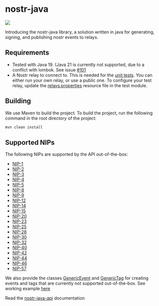 # nostr-java
[![](https://jitpack.io/v/tcheeric/nostr-java.svg)](https://jitpack.io/#tcheeric/nostr-java)

Introducing the nostr-java library, a solution written in java for generating, signing, and publishing nostr events to relays.

## Requirements
- Tested with Java 19. (Java 21 is currently not supported, due to a conflict with lombok. See issue [#101](https://github.com/tcheeric/nostr-java/issues/101)
- A Nostr relay to connect to. This is needed for the [unit tests](https://github.com/tcheeric/nostr-java/tree/main/nostr-java-test). You can either run your own relay, or use a public one. To configure your test relay, update the [relays.properties](https://github.com/tcheeric/nostr-java/blob/main/nostr-java-test/src/test/resources/relays.properties) resource file in the test module.

## Building
We use Maven to build the project. To build the project, run the following command in the root directory of the project:

```bash
mvn clean install
```

## Supported NIPs
The following NIPs are supported by the API out-of-the-box:
- [NIP-1](https://github.com/nostr-protocol/nips/blob/master/01.md)
- [NIP-2](https://github.com/nostr-protocol/nips/blob/master/02.md)
- [NIP-3](https://github.com/nostr-protocol/nips/blob/master/03.md)
- [NIP-4](https://github.com/nostr-protocol/nips/blob/master/04.md)
- [NIP-5](https://github.com/nostr-protocol/nips/blob/master/05.md)
- [NIP-8](https://github.com/nostr-protocol/nips/blob/master/08.md)
- [NIP-9](https://github.com/nostr-protocol/nips/blob/master/09.md)
- [NIP-12](https://github.com/nostr-protocol/nips/blob/master/12.md)
- [NIP-14](https://github.com/nostr-protocol/nips/blob/master/14.md)
- [NIP-15](https://github.com/nostr-protocol/nips/blob/master/15.md)
- [NIP-20](https://github.com/nostr-protocol/nips/blob/master/20.md)
- [NIP-23](https://github.com/nostr-protocol/nips/blob/master/23.md)
- [NIP-25](https://github.com/nostr-protocol/nips/blob/master/25.md)
- [NIP-28](https://github.com/nostr-protocol/nips/blob/master/28.md)
- [NIP-30](https://github.com/nostr-protocol/nips/blob/master/30.md)
- [NIP-32](https://github.com/nostr-protocol/nips/blob/master/32.md)
- [NIP-40](https://github.com/nostr-protocol/nips/blob/master/40.md)
- [NIP-42](https://github.com/nostr-protocol/nips/blob/master/42.md)
- [NIP-44](https://github.com/nostr-protocol/nips/blob/master/44.md)
- [NIP-46](https://github.com/nostr-protocol/nips/blob/master/46.md)
- [NIP-57](https://github.com/nostr-protocol/nips/blob/master/57.md)

We also provide the classes [GenericEvent](https://github.com/tcheeric/nostr-java/blob/main/nostr-java-event/src/main/java/nostr/event/impl/GenericEvent.java) and [GenericTag](https://github.com/tcheeric/nostr-java/blob/main/nostr-java-event/src/main/java/nostr/event/impl/GenericTag.java) for creating events and tags that are currently not supported out-of-the-box.
See working example [here](https://github.com/tcheeric/nostr-java/tree/main/nostr-java-examples)

Read the [nostr-java-api](https://github.com/tcheeric/nostr-java/tree/main/nostr-java-api) documentation